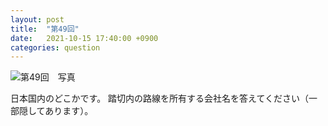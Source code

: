 ```yaml
---
layout: post
title:  "第49回"
date:   2021-10-15 17:40:00 +0900
categories: question
---
```


![第49回　写真](/kokodoko/images/q49.jpg "ふ　み　き　り　あ　り")

日本国内のどこかです。
踏切内の路線を所有する会社名を答えてください（一部隠してあります）。
